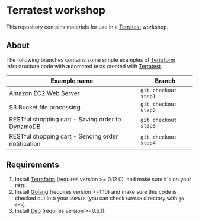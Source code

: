 # Terratest workshop
This repository contains materials for use in a [Terratest](https://github.com/gruntwork-io/terratest) workshop.

## About

The following branches contains some simple examples of [Terraform](https://www.terraform.io/) infrastructure code with 
automated tests created with [Terratest](https://github.com/gruntwork-io/terratest).

| Example name                                       | Branch               |
|----------------------------------------------------|----------------------|
| Amazon EC2 Web Server                              | `git checkout step1` |
| S3 Bucket file processing                          | `git checkout step2` |
| RESTful shopping cart - Saving order to DynamoDB   | `git checkout step3` |
| RESTful shopping cart - Sending order notification | `git checkout step4` |

## Requirements

1. Install [Terraform](https://www.terraform.io/) (requires version >= 0.12.0). and make sure it's on your `PATH`.
1. Install [Golang](https://golang.org/) (requires version >=1.10) and make sure this code is checked out into your 
`GOPATH` (you can check `GOPATH` directory with `go env`).
1. Install [Dep](https://github.com/golang/dep) (requires version >=0.5.1).
